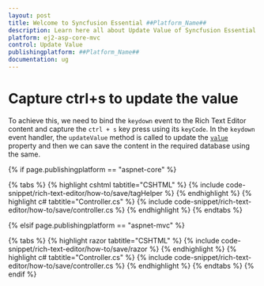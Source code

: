 ```yaml
---
layout: post
title: Welcome to Syncfusion Essential ##Platform_Name##
description: Learn here all about Update Value of Syncfusion Essential ##Platform_Name## widgets based on HTML5 and jQuery.
platform: ej2-asp-core-mvc
control: Update Value
publishingplatform: ##Platform_Name##
documentation: ug
---
```



# Capture ctrl+s to update the value

To achieve this, we need to bind the `keydown` event to the Rich Text Editor content and capture the `ctrl + s` key press using its `keyCode`.
In the `keydown` event handler, the `updateValue` method is called to update the [`value`](https://help.syncfusion.com/cr/aspnetcore-js2/Syncfusion.EJ2.RichTextEditor.RichTextEditor.html#Syncfusion_EJ2_RichTextEditor_RichTextEditor_Value) property and then we can save the content in the required database using the same.

{% if page.publishingplatform == "aspnet-core" %}

{% tabs %}
{% highlight cshtml tabtitle="CSHTML" %}
{% include code-snippet/rich-text-editor/how-to/save/tagHelper %}
{% endhighlight %}
{% highlight c# tabtitle="Controller.cs" %}
{% include code-snippet/rich-text-editor/how-to/save/controller.cs %}
{% endhighlight %}
{% endtabs %}

{% elsif page.publishingplatform == "aspnet-mvc" %}

{% tabs %}
{% highlight razor tabtitle="CSHTML" %}
{% include code-snippet/rich-text-editor/how-to/save/razor %}
{% endhighlight %}
{% highlight c# tabtitle="Controller.cs" %}
{% include code-snippet/rich-text-editor/how-to/save/controller.cs %}
{% endhighlight %}
{% endtabs %}
{% endif %}


